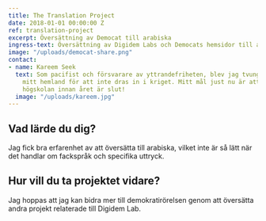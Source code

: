 ```yaml
---
title: The Translation Project
date: 2018-01-01 00:00:00 Z
ref: translation-project
excerpt: Översättning av Democat till arabiska
ingress-text: Översättning av Digidem Labs och Democats hemsidor till arabiska.
image: "/uploads/democat-share.png"
contact:
- name: Kareem Seek
  text: Som pacifist och försvarare av yttrandefriheten, blev jag tvungen att fly
    mitt hemland för att inte dras in i kriget. Mitt mål just nu är att komma in på
    högskolan innan året är slut!
  image: "/uploads/kareem.jpg"
---
```


## Vad lärde du dig?
Jag fick bra erfarenhet av att översätta till arabiska, vilket inte är så lätt när det handlar om fackspråk och specifika uttryck.

## Hur vill du ta projektet vidare?
Jag hoppas att jag kan bidra mer till demokratirörelsen genom att översätta andra projekt relaterade till Digidem Lab.
